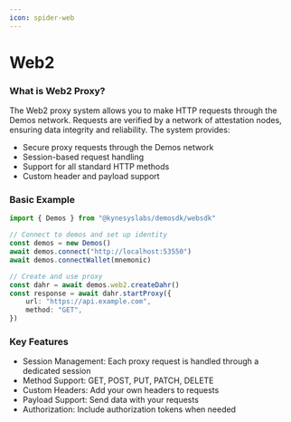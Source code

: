 ```yaml
---
icon: spider-web
---
```


# Web2

### What is Web2 Proxy?

The Web2 proxy system allows you to make HTTP requests through the Demos network. Requests are verified by a network of attestation nodes, ensuring data integrity and reliability. The system provides:

* Secure proxy requests through the Demos network
* Session-based request handling
* Support for all standard HTTP methods
* Custom header and payload support

### Basic Example

```typescript
import { Demos } from "@kynesyslabs/demosdk/websdk"

// Connect to demos and set up identity
const demos = new Demos()
await demos.connect("http://localhost:53550")
await demos.connectWallet(mnemonic)

// Create and use proxy
const dahr = await demos.web2.createDahr()
const response = await dahr.startProxy({
    url: "https://api.example.com",
    method: "GET",
})
```

### Key Features

* Session Management: Each proxy request is handled through a dedicated session
* Method Support: GET, POST, PUT, PATCH, DELETE
* Custom Headers: Add your own headers to requests
* Payload Support: Send data with your requests
* Authorization: Include authorization tokens when needed
